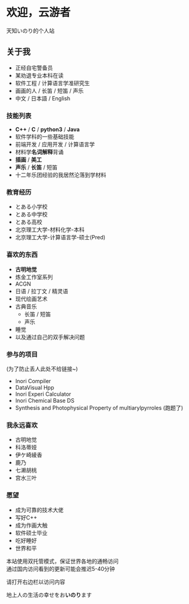 # 欢迎，云游者

天知いのり的个人站  

<!-- .slide -->

## **关于我**

- 正经自宅警备员  
- 某劝退专业本科在读  
- 软件工程 / 计算语言学准研究生  
- 画画的人 / 长笛 / 短笛 / 声乐
- 中文 / 日本語 / English 

<!-- .slide vertical=true -->

### 技能列表

- **C++** / **C** / **python3** / **Java**
- 软件学科的一些基础技能
- 前端开发 / 应用开发 / 计算语言学
- 材料学**名词解释**背诵
- **插画** / **美工**
- **声乐** / **长笛** / 短笛
- 十二年乐团经验的我居然沦落到学材料

<!-- .slide -->

### 教育经历

- とある小学校
- とある中学校
- とある高校
- 北京理工大学-材料化学-本科
- 北京理工大学-计算语言学-硕士(Pred)

<!-- .slide -->

### 喜欢的东西

- **古明地觉**
- 炼金工作室系列
- ACGN
- 日语 / 拉丁文 / 精灵语
- 现代绘画艺术  
- 古典音乐
  - 长笛 / 短笛
  - 声乐
- 睡觉
- 以及通过自己的双手解决问题

<!-- .slide -->

### 参与的项目

(为了防止丢人此处不给链接~)

- Inori Compiler
- DataVisual Hpp
- Inori Experi Calculator
- Inori Chemical Base DS
- Synthesis and Photophysical Property of multiarylpyrroles (跑题了)

<!-- .slide -->

### 我永远喜欢

- 古明地觉
- 科洛蒂娅
- 伊ケ崎綾香
- 鹿乃
- 七濑胡桃
- 宫水三叶

<!-- .slide -->

### 愿望

- 成为可靠的技术大佬
- 写好C++
- 成为作画大触
- 软件硕士毕业
- 吃好睡好
- 世界和平
  
<!-- .slide -->

本站使用双托管模式，保证世界各地的通畅访问  
通过国内访问看到的更新可能会推迟5-40分钟  

请打开右边栏以访问内容  

<!-- .slide -->

<font face="Yu Mincho">地上人の生活の幸せをお**いのり**ます</font>
